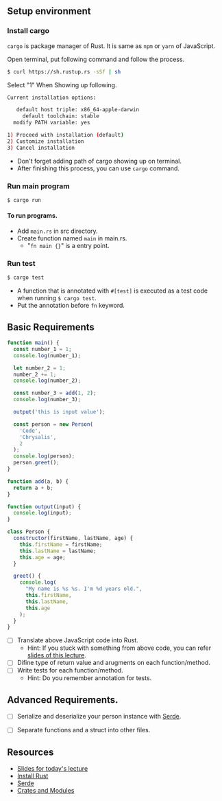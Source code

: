 ## Setup environment

### Install cargo

`cargo` is package manager of Rust. It is same as `npm` or `yarn` of JavaScript.


Open terminal, put following command and follow the process.

```bash
$ curl https://sh.rustup.rs -sSf | sh
```

Select "1" When Showing up following.

```bash
Current installation options:

   default host triple: x86_64-apple-darwin
     default toolchain: stable
  modify PATH variable: yes

1) Proceed with installation (default)
2) Customize installation
3) Cancel installation
```

- Don't forget adding path of cargo showing up on terminal.
- After finishing this process, you can use `cargo` command.



### Run main program

```bash
$ cargo run
```

#### To run programs.

- Add `main.rs` in src directory.
- Create function named `main` in main.rs.
  - "`fn main {}`" is a entry point.

### Run test

```bash
$ cargo test
```

- A function that is annotated with `#[test]` is executed as a test code when running `$ cargo test`.
- Put the annotation before `fn` keyword.


## Basic Requirements

```javascript
function main() {
  const number_1 = 1;
  console.log(number_1);

  let number_2 = 1;
  number_2 += 1;
  console.log(number_2);

  const number_3 = add(1, 2);
  console.log(number_3);

  output('this is input value');

  const person = new Person(
    'Code',
    'Chrysalis',
    2
  );
  console.log(person);
  person.greet();
}

function add(a, b) {
  return a + b;
}

function output(input) {
  console.log(input);
}

class Person {
  constructor(firstName, lastName, age) {
    this.firstName = firstName;
    this.lastName = lastName;
    this.age = age;
  }

  greet() {
    console.log(
      "My name is %s %s. I'm %d years old.",
      this.firstName,
      this.lastName,
      this.age
    );
  }
}
```

- [ ] Translate above JavaScript code into Rust.
  - Hint: If you stuck with something from above code, you can refer [slides of this lecture](https://docs.google.com/presentation/d/1aG7Uq4D9LPW7FKsi6ImRQ2_SabCbOJcDhABhkb9-vao/edit?usp=sharing).
- [ ] Difine type of return value and arugments on each function/method.
- [ ] Write tests for each function/method.
  - Hint: Do you remember annotation for tests.


## Advanced Requirements.

- [ ] Serialize and deserialize your person instance with [Serde](https://github.com/serde-rs/serde).
- [ ] Separate functions and a struct into other files.


## Resources

- [Slides for today's lecture](https://docs.google.com/presentation/d/1aG7Uq4D9LPW7FKsi6ImRQ2_SabCbOJcDhABhkb9-vao/edit?usp=sharing)
- [Install Rust](https://www.rust-lang.org/en-US/install.html)
- [Serde](https://github.com/serde-rs/serde)
- [Crates and Modules](https://doc.rust-lang.org/book/first-edition/crates-and-modules.html)